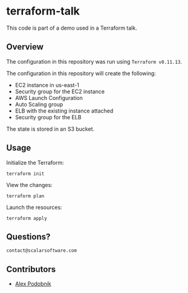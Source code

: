 # terraform-talk

This code is part of a demo used in a Terraform talk.

## Overview

The configuration in this repository was run using `Terraform v0.11.13`.

The configuration in this repository will create the following:

* EC2 instance in us-east-1
* Security group for the EC2 instance
* AWS Launch Configuration
* Auto Scaling group
* ELB with the existing instance attached
* Security group for the ELB

The state is stored in an S3 bucket.

## Usage

Initialize the Terraform:

```
terraform init
```

View the changes:

```
terraform plan
```

Launch the resources:

```
terraform apply
```

## Questions?

```
contact@scalarsoftware.com
```

## Contributors

* [Alex Podobnik](https://github.com/alexandarp)
